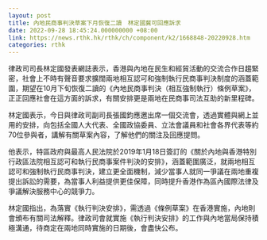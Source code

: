 ```yaml
---
layout: post
title: 內地民商事判決草案下月恢復二讀　林定國冀可回應訴求
date: 2022-09-28 18:45:24.000000000 +08:00
link: https://news.rthk.hk/rthk/ch/component/k2/1668848-20220928.htm
categories: rthk
---
```


律政司司長林定國發表網誌表示，香港與內地在民生和經貿活動的交流合作日趨緊密，社會上不時有聲音要求擴闊兩地相互認可和強制執行民商事判決制度的涵蓋範圍，期望在10月下旬恢復二讀的《內地民商事判決（相互強制執行）條例草案》，正正回應社會在這方面的訴求，有關安排更是兩地在民商事司法互助的新里程碑。

林定國表示，今日與律政司副司長張國鈞應邀出席一個交流會，透過實體與網上並用的安排，向包括全國人大代表、全國政協委員、立法會議員和社會各界代表等約70位參與者，講解有關草案內容，了解他們的關注及回應提問。

他表示，特區政府與最高人民法院於2019年1月18日簽訂的《關於內地與香港特別行政區法院相互認可和執行民商事案件判決的安排》，涵蓋範圍廣泛，就兩地相互認可和強制執行民商事判決，建立更全面機制，減少當事人就同一爭議在兩地重複提出訴訟的需要，為當事人利益提供更佳保障，同時提升香港作為區內國際法律及爭議解決服務中心的競爭力。

林定國指出，為落實《執行判決安排》，需透過《條例草案》在香港實施，內地則會頒布有關司法解釋。律政司會就實施《執行判決安排》的工作與內地當局保持積極溝通，待商定在兩地同時實施的日期後，會盡快公布。
